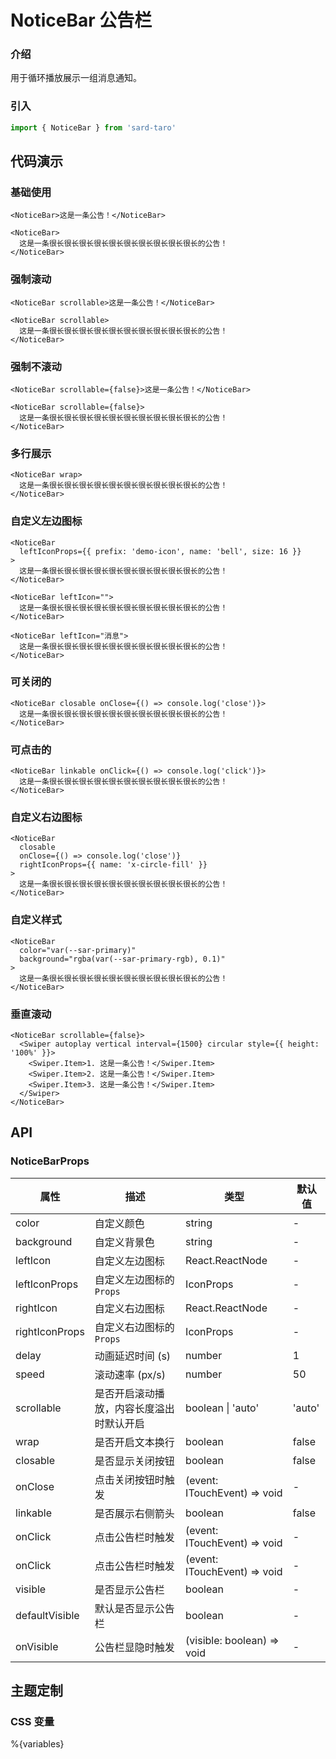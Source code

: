 # NoticeBar 公告栏

### 介绍

用于循环播放展示一组消息通知。

### 引入

```js
import { NoticeBar } from 'sard-taro'
```

## 代码演示

### 基础使用

```tsx
<NoticeBar>这是一条公告！</NoticeBar>

<NoticeBar>
  这是一条很长很长很长很长很长很长很长很长很长很长的公告！
</NoticeBar>
```

### 强制滚动

```tsx
<NoticeBar scrollable>这是一条公告！</NoticeBar>

<NoticeBar scrollable>
  这是一条很长很长很长很长很长很长很长很长很长很长的公告！
</NoticeBar>
```

### 强制不滚动

```tsx
<NoticeBar scrollable={false}>这是一条公告！</NoticeBar>

<NoticeBar scrollable={false}>
  这是一条很长很长很长很长很长很长很长很长很长很长的公告！
</NoticeBar>
```

### 多行展示

```tsx
<NoticeBar wrap>
  这是一条很长很长很长很长很长很长很长很长很长很长的公告！
</NoticeBar>
```

### 自定义左边图标

```tsx
<NoticeBar
  leftIconProps={{ prefix: 'demo-icon', name: 'bell', size: 16 }}
>
  这是一条很长很长很长很长很长很长很长很长很长很长的公告！
</NoticeBar>

<NoticeBar leftIcon="">
  这是一条很长很长很长很长很长很长很长很长很长很长的公告！
</NoticeBar>

<NoticeBar leftIcon="消息">
  这是一条很长很长很长很长很长很长很长很长很长很长的公告！
</NoticeBar>
```

### 可关闭的

```tsx
<NoticeBar closable onClose={() => console.log('close')}>
  这是一条很长很长很长很长很长很长很长很长很长很长的公告！
</NoticeBar>
```

### 可点击的

```tsx
<NoticeBar linkable onClick={() => console.log('click')}>
  这是一条很长很长很长很长很长很长很长很长很长很长的公告！
</NoticeBar>
```

### 自定义右边图标

```tsx
<NoticeBar
  closable
  onClose={() => console.log('close')}
  rightIconProps={{ name: 'x-circle-fill' }}
>
  这是一条很长很长很长很长很长很长很长很长很长很长的公告！
</NoticeBar>
```

### 自定义样式

```tsx
<NoticeBar
  color="var(--sar-primary)"
  background="rgba(var(--sar-primary-rgb), 0.1)"
>
  这是一条很长很长很长很长很长很长很长很长很长很长的公告！
</NoticeBar>
```

### 垂直滚动

```tsx
<NoticeBar scrollable={false}>
  <Swiper autoplay vertical interval={1500} circular style={{ height: '100%' }}>
    <Swiper.Item>1. 这是一条公告！</Swiper.Item>
    <Swiper.Item>2. 这是一条公告！</Swiper.Item>
    <Swiper.Item>3. 这是一条公告！</Swiper.Item>
  </Swiper>
</NoticeBar>
```

## API

### NoticeBarProps

| 属性           | 描述                                     | 类型                         | 默认值 |
| -------------- | ---------------------------------------- | ---------------------------- | ------ |
| color          | 自定义颜色                               | string                       | -      |
| background     | 自定义背景色                             | string                       | -      |
| leftIcon       | 自定义左边图标                           | React.ReactNode              | -      |
| leftIconProps  | 自定义左边图标的 `Props`                 | IconProps                    | -      |
| rightIcon      | 自定义右边图标                           | React.ReactNode              | -      |
| rightIconProps | 自定义右边图标的 `Props`                 | IconProps                    | -      |
| delay          | 动画延迟时间 (s)                         | number                       | 1      |
| speed          | 滚动速率 (px/s)                          | number                       | 50     |
| scrollable     | 是否开启滚动播放，内容长度溢出时默认开启 | boolean \| 'auto'            | 'auto' |
| wrap           | 是否开启文本换行                         | boolean                      | false  |
| closable       | 是否显示关闭按钮                         | boolean                      | false  |
| onClose        | 点击关闭按钮时触发                       | (event: ITouchEvent) => void | -      |
| linkable       | 是否展示右侧箭头                         | boolean                      | false  |
| onClick        | 点击公告栏时触发                         | (event: ITouchEvent) => void | -      |
| onClick        | 点击公告栏时触发                         | (event: ITouchEvent) => void | -      |
| visible        | 是否显示公告栏                           | boolean                      | -      |
| defaultVisible | 默认是否显示公告栏                       | boolean                      | -      |
| onVisible      | 公告栏显隐时触发                         | (visible: boolean) => void   | -      |

## 主题定制

### CSS 变量

%{variables}

